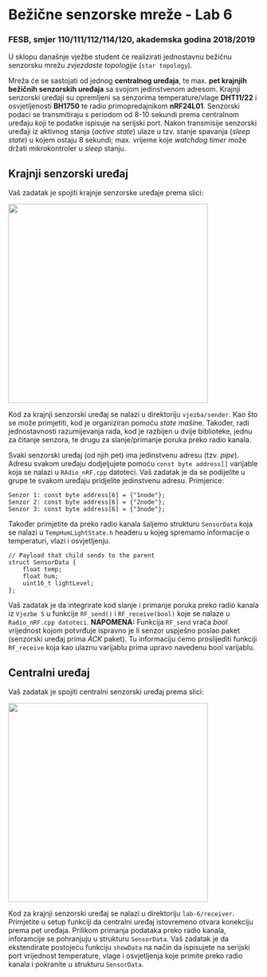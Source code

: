 # Bežične senzorske mreže - Lab 6

### FESB, smjer 110/111/112/114/120, akademska godina 2018/2019

U sklopu današnje vježbe student će realizirati jednostavnu bežičnu senzorsku mrežu *zvjezdaste topologije* (``star topology``).

Mreža će se sastojati od jednog **centralnog uređaja**, te max. **pet krajnjih bežičnih senzorskih uređaja** sa svojom jedinstvenom adresom. Krajnji senzorski uređaji su opremljeni sa senzorima temperature/vlage **DHT11/22** i osvjetljenosti **BH1750** te radio primopredajnikom **nRF24L01**. Senzorski podaci se transmitiraju s periodom od 8-10 sekundi prema centralnom uređaju koji te podatke ispisuje na serijski port. Nakon transmisije senzorski uređaji iz aktivnog stanja (*active state*) ulaze u tzv. stanje spavanja (*sleep state*) u kojem ostaju 8 sekundi; max. vrijeme koje *watchdog timer* može držati mikrokontroler u *sleep* stanju.

## Krajnji senzorski uređaj

Vaš zadatak je spojiti krajnje senzorske uređaje prema slici:

<img src="https://cloud.githubusercontent.com/assets/8695815/24838259/eed6ec80-1d44-11e7-8137-7fabad4a0e53.png" width="400px" />

Kod za krajnji senzorski uređaj se nalazi u direktoriju ``vjezba/sender``. Kao što se može primjetiti, kod je organiziran pomoću *state mašin*e. Također, radi jednostavnosti razumijevanja rada, kod je razbijen u dvije biblioteke, jednu za čitanje senzora, te drugu za slanje/primanje poruka preko radio kanala.

Svaki senzorski uređaj (od njih pet) ima jedinstvenu adresu (tzv. *pipe*). Adresu svakom uređaju dodjeljujete pomoću ``const byte address[]`` varijable koja se nalazi u ``RAdio_nRF.cpp`` datoteci. Vaš zadatak je da se podijelite u grupe te svakom uređaju pridjelite jedinstvenu adresu. Primjerice:

```arduino
Senzor 1: const byte address[6] = {"1node"};
Senzor 2: const byte address[6] = {"2node"};
Senzor 3: const byte address[6] = {"3node"};
```

Također primjetite da preko radio kanala šaljemo strukturu ``SensorData`` koja se nalazi u ``TempHumLightState.h`` headeru u kojeg spremamo informacije o temperaturi, vlazi i osvjetljenju.

```arduino
// Payload that child sends to the parent
struct SensorData {
    float temp;
    float hum;
    uint16_t lightLevel;
};
```

Vaš zadatak je da integrirate kod slanje i primanje poruka preko radio kanala iz ``Vjezbe 5`` u funkcije ``RF_send()`` i ``RF_receive(bool)`` koje se nalaze u ``Radio_nRF.cpp datoteci``. **NAPOMENA:** Funkcija ``RF_send`` vraća *bool* vrijednost kojom potvrđuje ispravno je li senzor uspješno poslao paket (senzorski uređaj prima *ACK* paket). Tu informaciju ćemo proslijediti funkciji ``RF_receive`` koja kao ulaznu varijablu prima upravo navedenu bool varijablu.

## Centralni uređaj

Vaš zadatak je spojiti centralni senzorski uređaj prema slici:

<img src="https://cloud.githubusercontent.com/assets/8695815/24586396/2791afe2-17a0-11e7-9d71-6c84ff14d9a4.png" width="400px" />

Kod za krajnji senzorski uređaj se nalazi u direktoriju ``lab-6/receiver``. Primjetite u setup funkciji da centralni uređaj istovremeno otvara konekciju prema pet uređaja. Prilikom primanja podataka preko radio kanala, inforamcije se pohranjuju u strukturu ``SensorData``. Vaš zadatak je da ekstendirate postojeću funkciju ``showData`` na način da ispisujete na serijski port vrijednost temperature, vlage i osvjetljenja koje primite preko radio kanala i pokranite u strukturu ``SensorData``.

